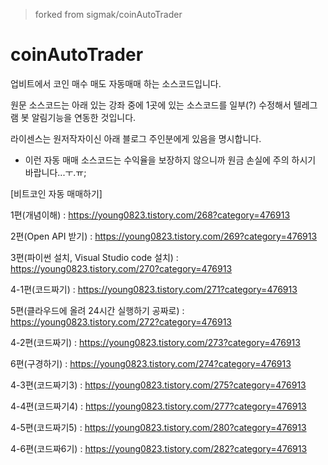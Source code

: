 > forked from sigmak/coinAutoTrader 

# coinAutoTrader
업비트에서 코인 매수 매도 자동매매 하는 소스코드입니다.

원문 소스코드는 아래 있는 강좌 중에 1곳에 있는 소스코드를 일부(?) 수정해서
텔레그램 봇 알림기능을 연동한 것입니다.

라이센스는 원저작자이신 아래 블로그 주인분에게 있음을 명시합니다.

* 이런 자동 매매 소스코드는 수익율을 보장하지 않으니까 원금 손실에 주의 하시기 바랍니다...ㅜ.ㅠ;


[비트코인 자동 매매하기] 

1편(개념이해) : https://young0823.tistory.com/268?category=476913

2편(Open API 받기) : https://young0823.tistory.com/269?category=476913

3편(파이썬 설치, Visual Studio code 설치) : https://young0823.tistory.com/270?category=476913

4-1편(코드짜기) : https://young0823.tistory.com/271?category=476913

5편(클라우드에 올려 24시간 실행하기 공짜로) : https://young0823.tistory.com/272?category=476913

4-2편(코드짜기) : https://young0823.tistory.com/273?category=476913

6편(구경하기) : https://young0823.tistory.com/274?category=476913

4-3편(코드짜기3) : https://young0823.tistory.com/275?category=476913

4-4편(코드짜기4) : https://young0823.tistory.com/277?category=476913

4-5편(코드짜기5) : https://young0823.tistory.com/280?category=476913

4-6편(코드짜6기) : https://young0823.tistory.com/282?category=476913
